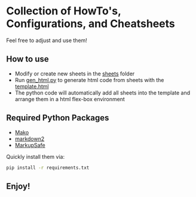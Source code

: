 # Collection of HowTo's, Configurations, and Cheatsheets

Feel free to adjust and use them!

## How to use

- Modify or create new sheets in the [sheets](https://github.com/Martlgap/cheatsheets/tree/main/sheets) folder
- Run [gen_html.py](gen_html.py) to generate html code from sheets with the [template.html](template.html)
- The python code will automatically add all sheets into the template and arrange them in a html flex-box environment

## Required Python Packages

- [Mako](https://pypi.org/project/Mako/)
- [markdown2](https://pypi.org/project/markdown2/)
- [MarkupSafe](https://pypi.org/project/MarkupSafe/)

Quickly install them via:

```bash
pip install -r requirements.txt
```

## Enjoy!
